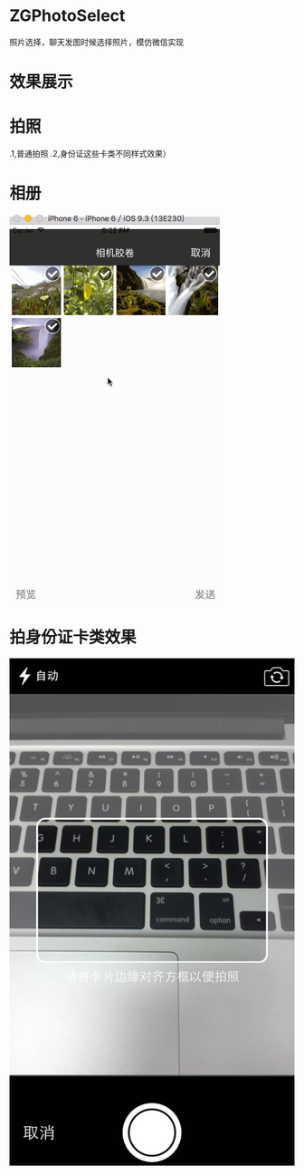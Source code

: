 # ZGPhotoSelect
照片选择，聊天发图时候选择照片，模仿微信实现

# 效果展示
# 拍照
  .1,普通拍照
  .2,身份证这些卡类不同样式效果）
  
# 相册
![ZGPhotoSelect效果展示](https://github.com/MR-Zong/ZGPhotoSelect/blob/master/ZGPhotoSelect/ZGPhotoSelect/ZGPhotoSelect.gif)

# 拍身份证卡类效果
![ZGPhotoSelect效果展示](https://github.com/MR-Zong/ZGPhotoSelect/blob/master/ZGPhotoSelect/ZGPhotoSelect/ZGPhotoSelectShow2.jpeg)

